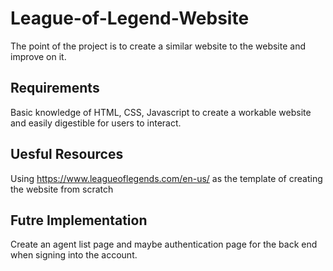 # League-of-Legend-Website
The point of the project is to create a similar website to the website and improve on it.

## Requirements
Basic knowledge of HTML, CSS, Javascript to create a workable website and easily digestible for users to interact.

## Uesful Resources 
Using https://www.leagueoflegends.com/en-us/ as the template of creating the website from scratch

## Futre Implementation
Create an agent list page and maybe authentication page for the back end when signing into the account.
